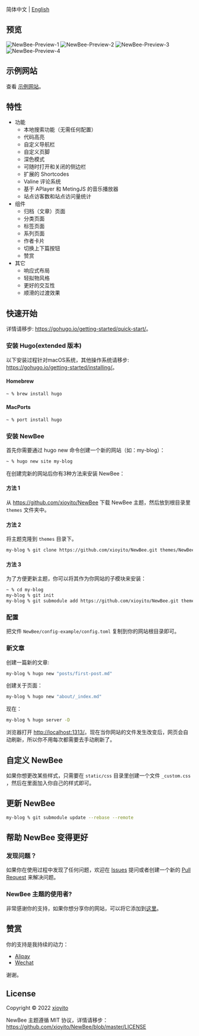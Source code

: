 

简体中文 | [English](https://github.com/xioyito/NewBee/blob/master/README.md)

## 预览
![NewBee-Preview-1](https://raw.githubusercontent.com/xioyito/NewBee/main/images/preview-1.png "light-mode")
![NewBee-Preview-2](https://raw.githubusercontent.com/xioyito/NewBee/main/images/preview-2.png "dark-mode")
![NewBee-Preview-3](https://raw.githubusercontent.com/xioyito/NewBee/main/images/preview-3.png "categories taxonomy")
![NewBee-Preview-4](https://raw.githubusercontent.com/xioyito/NewBee/main/images/preview-4.png "local search")

## 示例网站
查看 [示例网站](https://xioyito.top)。

## 特性
* 功能
    * 本地搜索功能（无需任何配置）
    * 代码高亮
    * 自定义导航栏
    * 自定义页脚
    * 深色模式
    * 可随时打开和关闭的侧边栏
    * 扩展的 Shortcodes
    * Valine 评论系统
    * 基于 APlayer 和 MetingJS 的音乐播放器
    * 站点访客数和站点访问量统计
* 组件
    * 归档（文章）页面
    * 分类页面
    * 标签页面
    * 系列页面
    * 作者卡片
    * 切换上下篇按钮
    * 赞赏
* 其它
    * 响应式布局
    * 轻拟物风格
    * 更好的交互性
    * 顺滑的过渡效果

## 快速开始
详情请移步: <https://gohugo.io/getting-started/quick-start/>。

### 安装 Hugo(extended 版本)
以下安装过程针对macOS系统，其他操作系统请移步: <https://gohugo.io/getting-started/installing/>。

#### Homebrew
``` bash
~ % brew install hugo
```

#### MacPorts
``` bash
~ % port install hugo
```

### 安装 NewBee
首先你需要通过 hugo new 命令创建一个新的网站（如：my-blog）：
``` bash
~ % hugo new site my-blog
```

在创建完新的网站后你有3种方法来安装 NewBee：
#### 方法 1

从 <https://github.com/xioyito/NewBee> 下载 NewBee 主题，然后放到根目录里 `themes` 文件夹中。

#### 方法 2

将主题克隆到 `themes` 目录下。
``` bash
my-blog % git clone https://github.com/xioyito/NewBee.git themes/NewBee
```
#### 方法 3
为了方便更新主题，你可以将其作为你网站的子模块来安装：
``` bash
~ % cd my-blog
my-blog % git init
my-blog % git submodule add https://github.com/xioyito/NewBee.git themes/NewBee
```

### 配置
把文件 `NewBee/config-example/config.toml` 复制到你的网站根目录即可。

### 新文章
创建一篇新的文章:
``` bash
my-blog % hugo new "posts/first-post.md"
```
创建关于页面：
``` bash
my-blog % hugo new "about/_index.md"
```
现在：
``` bash
my-blog % hugo server -D
```
浏览器打开 <http://localhost:1313/>。现在当你网站的文件发生改变后，网页会自动刷新，所以你不用每次都需要去手动刷新了。

## 自定义 NewBee
如果你想更改某些样式，只需要在 `static/css` 目录里创建一个文件 `_custom.css` ，然后在里面加入你自己的样式即可。

## 更新 NewBee
``` bash
my-blog % git submodule update --rebase --remote
```

## 帮助 NewBee 变得更好
### 发现问题？
如果你在使用过程中发现了任何问题，欢迎在 [Issues](https://github.com/xioyito/NewBee/issues) 提问或者创建一个新的 [Pull Request](https://github.com/xioyito/NewBee/pulls) 来解决问题。

### NewBee 主题的使用者?

非常感谢你的支持，如果你想分享你的网站，可以将它添加到[这里](https://github.com/xioyito/NewBee/edit/master/USERS.md)。


## 赞赏
你的支持是我持续的动力：
* [Alipay](https://github.com/xioyito/NewBee/raw/master/images/Alipay.jpeg)
* [Wechat](https://github.com/xioyito/NewBee/raw/master/images/Wechat.jpeg)

谢谢。

## License
Copyright © 2022 [xioyito](https://github.com/xioyito)

NewBee 主题遵循 MIT 协议，详情请移步：<https://github.com/xioyito/NewBee/blob/master/LICENSE>

